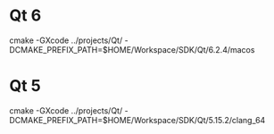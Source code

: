 # Qt 6
cmake -GXcode ../projects/Qt/ -DCMAKE_PREFIX_PATH=$HOME/Workspace/SDK/Qt/6.2.4/macos

# Qt 5
cmake -GXcode ../projects/Qt/ -DCMAKE_PREFIX_PATH=$HOME/Workspace/SDK/Qt/5.15.2/clang_64